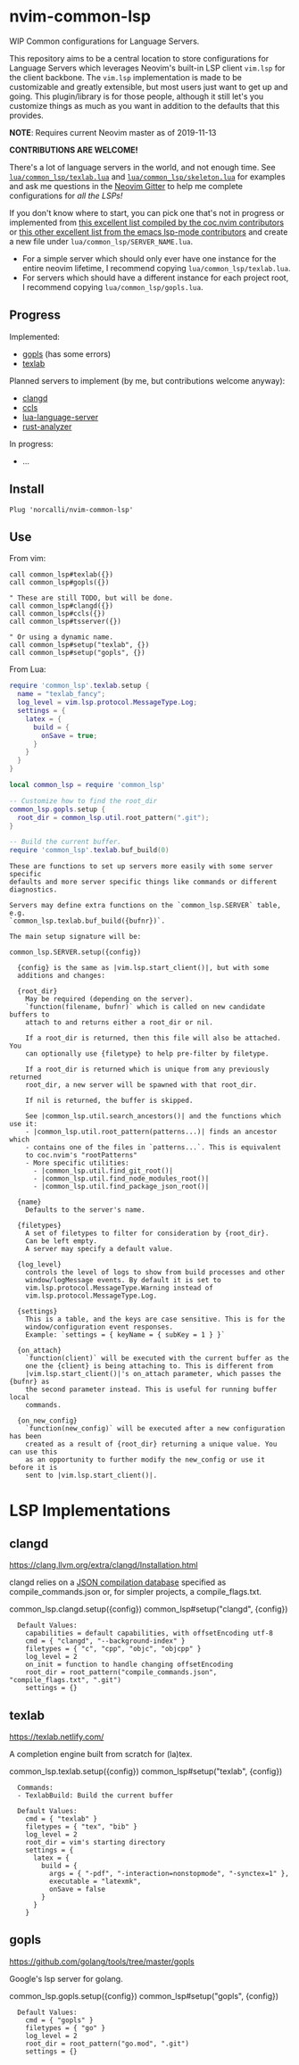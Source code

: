 # nvim-common-lsp

WIP Common configurations for Language Servers.

This repository aims to be a central location to store configurations for
Language Servers which leverages Neovim's built-in LSP client `vim.lsp` for the
client backbone. The `vim.lsp` implementation is made to be customizable and
greatly extensible, but most users just want to get up and going. This
plugin/library is for those people, although it still let's you customize
things as much as you want in addition to the defaults that this provides.

**NOTE**: Requires current Neovim master as of 2019-11-13

**CONTRIBUTIONS ARE WELCOME!**

There's a lot of language servers in the world, and not enough time.  See
[`lua/common_lsp/texlab.lua`](https://github.com/norcalli/nvim-common-lsp/blob/master/lua/common_lsp/texlab.lua)
and
[`lua/common_lsp/skeleton.lua`](https://github.com/norcalli/nvim-common-lsp/blob/master/lua/common_lsp/skeleton.lua)
for examples and ask me questions in the [Neovim
Gitter](https://gitter.im/neovim/neovim) to help me complete configurations for
*all the LSPs!*

If you don't know where to start, you can pick one that's not in progress or
implemented from [this excellent list compiled by the coc.nvim
contributors](https://github.com/neoclide/coc.nvim/wiki/Language-servers) or
[this other excellent list from the emacs lsp-mode
contributors](https://github.com/emacs-lsp/lsp-mode#supported-languages)
and create a new file under `lua/common_lsp/SERVER_NAME.lua`.
- For a simple server which should only ever have one instance for the entire
neovim lifetime, I recommend copying `lua/common_lsp/texlab.lua`.
- For servers which should have a different instance for each project root, I
recommend copying `lua/common_lsp/gopls.lua`.

## Progress

Implemented:
- [gopls](https://github.com/norcalli/nvim-common-lsp#gopls) (has some errors)
- [texlab](https://github.com/norcalli/nvim-common-lsp#texlab)

Planned servers to implement (by me, but contributions welcome anyway):
- [clangd](https://clang.llvm.org/extra/clangd/Installation.html)
- [ccls](https://github.com/MaskRay/ccls)
- [lua-language-server](https://github.com/sumneko/lua-language-server)
- [rust-analyzer](https://github.com/rust-analyzer/rust-analyzer)

In progress:
- ...

## Install

`Plug 'norcalli/nvim-common-lsp'`

## Use

From vim:
```vim
call common_lsp#texlab({})
call common_lsp#gopls({})

" These are still TODO, but will be done.
call common_lsp#clangd({})
call common_lsp#ccls({})
call common_lsp#tsserver({})

" Or using a dynamic name.
call common_lsp#setup("texlab", {})
call common_lsp#setup("gopls", {})
```

From Lua:
```lua
require 'common_lsp'.texlab.setup {
  name = "texlab_fancy";
  log_level = vim.lsp.protocol.MessageType.Log;
  settings = {
    latex = {
      build = {
        onSave = true;
      }
    }
  }
}

local common_lsp = require 'common_lsp'

-- Customize how to find the root_dir
common_lsp.gopls.setup {
  root_dir = common_lsp.util.root_pattern(".git");
}

-- Build the current buffer.
require 'common_lsp'.texlab.buf_build(0)
```

```
These are functions to set up servers more easily with some server specific
defaults and more server specific things like commands or different
diagnostics.

Servers may define extra functions on the `common_lsp.SERVER` table, e.g.
`common_lsp.texlab.buf_build({bufnr})`.

The main setup signature will be:

common_lsp.SERVER.setup({config})

  {config} is the same as |vim.lsp.start_client()|, but with some
  additions and changes:

  {root_dir}
    May be required (depending on the server).
    `function(filename, bufnr)` which is called on new candidate buffers to
    attach to and returns either a root_dir or nil.

    If a root_dir is returned, then this file will also be attached. You
    can optionally use {filetype} to help pre-filter by filetype.

    If a root_dir is returned which is unique from any previously returned
    root_dir, a new server will be spawned with that root_dir.

    If nil is returned, the buffer is skipped.

    See |common_lsp.util.search_ancestors()| and the functions which use it:
    - |common_lsp.util.root_pattern(patterns...)| finds an ancestor which
    - contains one of the files in `patterns...`. This is equivalent
    to coc.nvim's "rootPatterns"
    - More specific utilities:
      - |common_lsp.util.find_git_root()|
      - |common_lsp.util.find_node_modules_root()|
      - |common_lsp.util.find_package_json_root()|

  {name}
    Defaults to the server's name.

  {filetypes}
    A set of filetypes to filter for consideration by {root_dir}.
    Can be left empty.
    A server may specify a default value.

  {log_level}
    controls the level of logs to show from build processes and other
    window/logMessage events. By default it is set to
    vim.lsp.protocol.MessageType.Warning instead of
    vim.lsp.protocol.MessageType.Log.

  {settings}
    This is a table, and the keys are case sensitive. This is for the
    window/configuration event responses.
    Example: `settings = { keyName = { subKey = 1 } }`

  {on_attach}
    `function(client)` will be executed with the current buffer as the
    one the {client} is being attaching to. This is different from
    |vim.lsp.start_client()|'s on_attach parameter, which passes the {bufnr} as
    the second parameter instead. This is useful for running buffer local
    commands.

  {on_new_config}
    `function(new_config)` will be executed after a new configuration has been
    created as a result of {root_dir} returning a unique value. You can use this
    as an opportunity to further modify the new_config or use it before it is
    sent to |vim.lsp.start_client()|.
```

# LSP Implementations

## clangd

https://clang.llvm.org/extra/clangd/Installation.html

clangd relies on a [JSON compilation database](https://clang.llvm.org/docs/JSONCompilationDatabase.html) specified
as compile_commands.json or, for simpler projects, a compile_flags.txt.



common_lsp.clangd.setup({config})
common_lsp#setup("clangd", {config})

```
  Default Values:
    capabilities = default capabilities, with offsetEncoding utf-8
    cmd = { "clangd", "--background-index" }
    filetypes = { "c", "cpp", "objc", "objcpp" }
    log_level = 2
    on_init = function to handle changing offsetEncoding
    root_dir = root_pattern("compile_commands.json", "compile_flags.txt", ".git")
    settings = {}
```
## texlab

https://texlab.netlify.com/

A completion engine built from scratch for (la)tex.



common_lsp.texlab.setup({config})
common_lsp#setup("texlab", {config})

```
  Commands:
  - TexlabBuild: Build the current buffer
  
  Default Values:
    cmd = { "texlab" }
    filetypes = { "tex", "bib" }
    log_level = 2
    root_dir = vim's starting directory
    settings = {
      latex = {
        build = {
          args = { "-pdf", "-interaction=nonstopmode", "-synctex=1" },
          executable = "latexmk",
          onSave = false
        }
      }
    }
```
## gopls

https://github.com/golang/tools/tree/master/gopls

Google's lsp server for golang.



common_lsp.gopls.setup({config})
common_lsp#setup("gopls", {config})

```
  Default Values:
    cmd = { "gopls" }
    filetypes = { "go" }
    log_level = 2
    root_dir = root_pattern("go.mod", ".git")
    settings = {}
```
